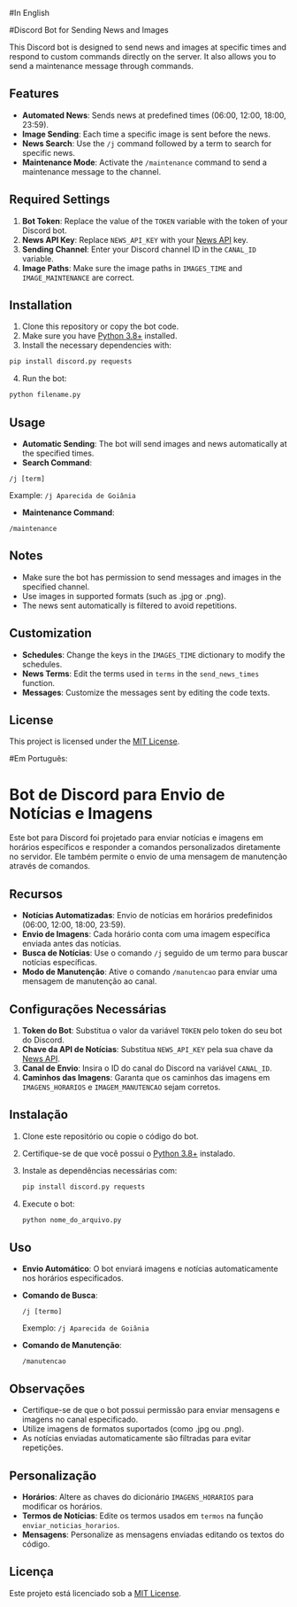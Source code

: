 #In English

#Discord Bot for Sending News and Images

This Discord bot is designed to send news and images at specific times and respond to custom commands directly on the server. It also allows you to send a maintenance message through commands.

## Features

- **Automated News**: Sends news at predefined times (06:00, 12:00, 18:00, 23:59).
- **Image Sending**: Each time a specific image is sent before the news.
- **News Search**: Use the `/j` command followed by a term to search for specific news.
- **Maintenance Mode**: Activate the `/maintenance` command to send a maintenance message to the channel.

## Required Settings

1. **Bot Token**: Replace the value of the `TOKEN` variable with the token of your Discord bot.
2. **News API Key**: Replace `NEWS_API_KEY` with your [News API](https://newsapi.org/) key.
3. **Sending Channel**: Enter your Discord channel ID in the `CANAL_ID` variable.
4. **Image Paths**: Make sure the image paths in `IMAGES_TIME` and `IMAGE_MAINTENANCE` are correct.

## Installation

1. Clone this repository or copy the bot code.
2. Make sure you have [Python 3.8+](https://www.python.org/) installed.
3. Install the necessary dependencies with:

```bash
pip install discord.py requests
```

4. Run the bot:

```bash
python filename.py
```

## Usage

- **Automatic Sending**: The bot will send images and news automatically at the specified times.
- **Search Command**:

```
/j [term]
```
Example: `/j Aparecida de Goiânia`
- **Maintenance Command**:

```
/maintenance
```

## Notes

- Make sure the bot has permission to send messages and images in the specified channel.
- Use images in supported formats (such as .jpg or .png).
- The news sent automatically is filtered to avoid repetitions.

## Customization

- **Schedules**: Change the keys in the `IMAGES_TIME` dictionary to modify the schedules.
- **News Terms**: Edit the terms used in `terms` in the `send_news_times` function.
- **Messages**: Customize the messages sent by editing the code texts.

## License

This project is licensed under the [MIT License](https://opensource.org/licenses/MIT).



#Em Português:

# Bot de Discord para Envio de Notícias e Imagens

Este bot para Discord foi projetado para enviar notícias e imagens em horários específicos e responder a comandos personalizados diretamente no servidor. Ele também permite o envio de uma mensagem de manutenção através de comandos.

## Recursos

- **Notícias Automatizadas**: Envio de notícias em horários predefinidos (06:00, 12:00, 18:00, 23:59).
- **Envio de Imagens**: Cada horário conta com uma imagem específica enviada antes das notícias.
- **Busca de Notícias**: Use o comando `/j` seguido de um termo para buscar notícias específicas.
- **Modo de Manutenção**: Ative o comando `/manutencao` para enviar uma mensagem de manutenção ao canal.

## Configurações Necessárias

1. **Token do Bot**: Substitua o valor da variável `TOKEN` pelo token do seu bot do Discord.
2. **Chave da API de Notícias**: Substitua `NEWS_API_KEY` pela sua chave da [News API](https://newsapi.org/).
3. **Canal de Envio**: Insira o ID do canal do Discord na variável `CANAL_ID`.
4. **Caminhos das Imagens**: Garanta que os caminhos das imagens em `IMAGENS_HORARIOS` e `IMAGEM_MANUTENCAO` sejam corretos.

## Instalação

1. Clone este repositório ou copie o código do bot.
2. Certifique-se de que você possui o [Python 3.8+](https://www.python.org/) instalado.
3. Instale as dependências necessárias com:

   ```bash
   pip install discord.py requests
   ```

4. Execute o bot:

   ```bash
   python nome_do_arquivo.py
   ```

## Uso

- **Envio Automático**: O bot enviará imagens e notícias automaticamente nos horários especificados.
- **Comando de Busca**:

  ```
  /j [termo]
  ```
  Exemplo: `/j Aparecida de Goiânia`
- **Comando de Manutenção**:

  ```
  /manutencao
  ```

## Observações

- Certifique-se de que o bot possui permissão para enviar mensagens e imagens no canal especificado.
- Utilize imagens de formatos suportados (como .jpg ou .png).
- As notícias enviadas automaticamente são filtradas para evitar repetições.

## Personalização

- **Horários**: Altere as chaves do dicionário `IMAGENS_HORARIOS` para modificar os horários.
- **Termos de Notícias**: Edite os termos usados em `termos` na função `enviar_noticias_horarios`.
- **Mensagens**: Personalize as mensagens enviadas editando os textos do código.

## Licença

Este projeto está licenciado sob a [MIT License](https://opensource.org/licenses/MIT).

